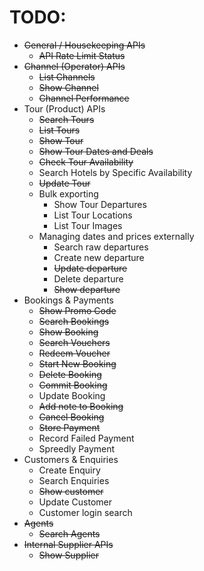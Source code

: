 # TODO:

* ~~General / Housekeeping APIs~~
  * ~~API Rate Limit Status~~
* ~~Channel (Operator) APIs~~
  * ~~List Channels~~
  * ~~Show Channel~~
  * ~~Channel Performance~~
* Tour (Product) APIs
  * ~~Search Tours~~
  * ~~List Tours~~
  * ~~Show Tour~~
  * ~~Show Tour Dates and Deals~~
  * ~~Check Tour Availability~~
  * Search Hotels by Specific Availability
  * ~~Update Tour~~
  * Bulk exporting
    * Show Tour Departures
    * List Tour Locations
    * List Tour Images
  * Managing dates and prices externally
    * Search raw departures
    * Create new departure
    * ~~Update departure~~
    * Delete departure
    * ~~Show departure~~
* Bookings & Payments
  * ~~Show Promo Code~~
  * ~~Search Bookings~~
  * ~~Show Booking~~
  * ~~Search Vouchers~~
  * ~~Redeem Voucher~~
  * ~~Start New Booking~~
  * ~~Delete Booking~~
  * ~~Commit Booking~~
  * Update Booking
  * ~~Add note to Booking~~
  * ~~Cancel Booking~~
  * ~~Store Payment~~
  * Record Failed Payment
  * Spreedly Payment
* Customers & Enquiries
  * Create Enquiry
  * Search Enquiries
  * ~~Show customer~~
  * Update Customer
  * Customer login search
* ~~Agents~~
  * ~~Search Agents~~
* ~~Internal Supplier APIs~~
  * ~~Show Supplier~~
